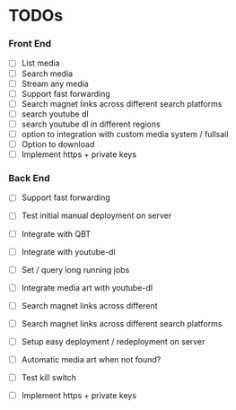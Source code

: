 # TODOs

### Front End
- [ ] List media 
- [ ] Search media
- [ ] Stream any media
- [ ] Support fast forwarding
- [ ] Search magnet links across different search platforms
- [ ] search youtube dl
- [ ] search youtube dl in different regions
- [ ] option to integration with custom media system / fullsail
- [ ] Option to download
- [ ] Implement https + private keys

### Back End
- [ ] Support fast forwarding
- [ ] Test initial manual deployment on server
- [ ] Integrate with QBT
- [ ] Integrate with youtube-dl
- [ ] Set / query long running jobs
- [ ] Integrate media art with youtube-dl
- [ ] Search magnet links across different 
- [ ] Search magnet links across different search platforms
- [ ] Setup easy deployment / redeployment on server
- [ ] Automatic media art when not found?
- [ ] Test kill switch
- [ ] Implement https + private keys


